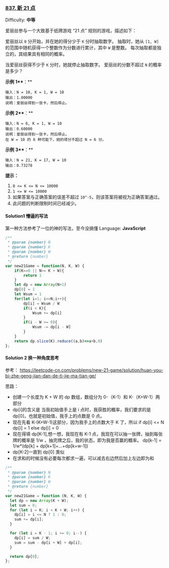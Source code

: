 ### [837\. 新 21 点](https://leetcode-cn.com/problems/new-21-game/)

Difficulty: **中等**

爱丽丝参与一个大致基于纸牌游戏 “21 点” 规则的游戏，描述如下：

爱丽丝以 `0` 分开始，并在她的得分少于 `K` 分时抽取数字。 抽取时，她从 `[1, W]` 的范围中随机获得一个整数作为分数进行累计，其中 `W` 是整数。 每次抽取都是独立的，其结果具有相同的概率。

当爱丽丝获得不少于 `K` 分时，她就停止抽取数字。 爱丽丝的分数不超过 `N` 的概率是多少？

**示例** **1\*\***：\*\*

```
输入：N = 10, K = 1, W = 10
输出：1.00000
说明：爱丽丝得到一张卡，然后停止。
```

**示例** **2\*\***：\*\*

```
输入：N = 6, K = 1, W = 10
输出：0.60000
说明：爱丽丝得到一张卡，然后停止。
在 W = 10 的 6 种可能下，她的得分不超过 N = 6 分。
```

**示例** **3\*\***：\*\*

```
输入：N = 21, K = 17, W = 10
输出：0.73278
```

**提示：**

1.  `0 <= K <= N <= 10000`
2.  `1 <= W <= 10000`
3.  如果答案与正确答案的误差不超过 `10^-5`，则该答案将被视为正确答案通过。
4.  此问题的判断限制时间已经减少。

#### Solution1 懵逼的写法

第一种方法参考了一位的神的写法，至今没搞懂
Language: **JavaScript**

```javascript
​/**
 * @param {number} N
 * @param {number} K
 * @param {number} W
 * @return {number}
 */
var new21Game = function(N, K, W) {
    if(K==0 || N>= K + W){
        return 1
    }
    let dp = new Array(N+1)
    dp[0] = 1
    let Wsum = 1
    for(let i=1; i<=N;i++){
        dp[i] = Wsum / W
        if(i < K){
            Wsum += dp[i]
        }
        if(i - W >= 0){
            Wsum -= dp[i - W]
        }
    }
    return dp.slice(K).reduce((a,b)=>a+b,0)
};
```

#### Solution 2 换一种角度思考

参考：
https://leetcode-cn.com/problems/new-21-game/solution/huan-you-bi-zhe-geng-jian-dan-de-ti-jie-ma-tian-ge/

思路：

- 创建一个长度为 K + W 的 dp 数组，数组分为 0-（K-1）和 K-（K+W-1）两部分
- dp[i]的含义是 当我初始值手上是 i 点时，我获胜的概率，我们要求的是 dp[0]，也就是初始值，我手上的点数是 0 点。
- 现在先看 K-(K+W-1)这部分，因为我手上的点数大于 K 了，所以 if dp[i] <= N dp[i] = 1 else dp[i] = 0
- 现在得填 dp[K-1],想一想，我现在有 K-1 点，我现在可以抽一张牌，抽到每张牌的概率是 1/w ，抽完牌之后，我的状态，即为我是否赢的概率。 dp[k-1] = 1/w\*(dp[k] + dp[k+1]+...+dp[k+w-1])
- dp[K-2]一直到 dp[0] 类似
- 在求和的时候没有必要每次都求一遍，可以减去右边然后加上左边即为和

```js
/**
 * @param {number} N
 * @param {number} K
 * @param {number} W
 * @return {number}
 */
var new21Game = function (N, K, W) {
  let dp = new Array(K + W);
  let sum = 0;
  for (let i = K; i < K + W; i++) {
    dp[i] = i <= N ? 1 : 0;
    sum += dp[i];
  }

  for (let i = K - 1; i >= 0; i--) {
    dp[i] = sum / W;
    sum = sum - dp[i + W] + dp[i];
  }

  return dp[0];
};
```
